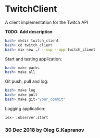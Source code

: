 # TwitchClient

A client implementation for the Twitch API

**TODO: Add description**

```bash
bash> mkdir twitch_client
bash> cd twitch_client
bash> mix new ./ --sup --app twitch_client
```
Start and testing application:

```bash
bash> make packs
bash> make all
```
Git push, pull and log:

```bash
bash> make log
bash> make pull
bash> make git-"your_commit"
```
Logging application:

```bash
iex> :observer.start
```
### 30 Dec 2018 by Oleg G.Kapranov

[1]: https://dev.twitch.tv/docs/v5/
[2]: https://dev.twitch.tv/docs/api/reference/#get-users
[3]: https://dev.twitch.tv/docs/api/reference/#get-videos
